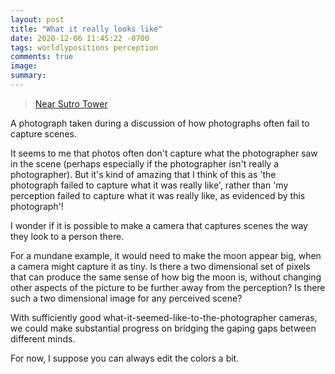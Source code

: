 ```yaml
---
layout: post
title: "What it really looks like"
date: 2020-12-06 11:45:22 -0700
tags: worldlypositions perception
comments: true
image:
summary:
---
```

<blockquote class="imgur-embed-pub" lang="en" data-id="a/lRoMfR0" data-context="false" ><a href="//imgur.com/a/lRoMfR0">Near Sutro Tower</a></blockquote><script async src="//s.imgur.com/min/embed.js" charset="utf-8"></script>

A photograph taken during a discussion of how photographs often fail to capture scenes.

It seems to me that photos often don't capture what the photographer saw in the scene (perhaps especially if the photographer isn't really a photographer). But it's kind of amazing that I think of this as 'the photograph failed to capture what it was really like', rather than 'my perception failed to capture what it was really like, as evidenced by this photograph'!

I wonder if it is possible to make a camera that captures scenes the way they look to a person there.

For a mundane example, it would need to make the moon appear big, when a camera might capture it as tiny. Is there a two dimensional set of pixels that can produce the same sense of how big the moon is, without changing other aspects of the picture to be further away from the perception? Is there such a two dimensional image for any perceived scene?

With sufficiently good what-it-seemed-like-to-the-photographer cameras, we could make substantial progress on bridging the gaping gaps between different minds.

For now, I suppose you can always edit the colors a bit.
